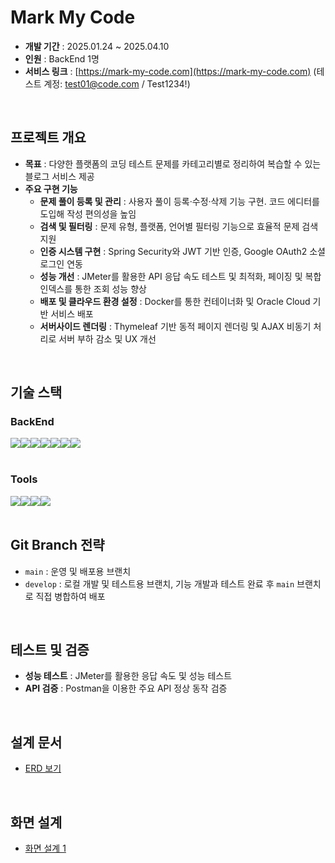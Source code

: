 # Mark My Code
- **개발 기간** : 2025.01.24 ~ 2025.04.10
- **인원** : BackEnd 1명
- **서비스 링크** : [https://mark-my-code.com](https://mark-my-code.com) (테스트 계정: test01@code.com / Test1234!)
<br/>

## 프로젝트 개요
- **목표** : 다양한 플랫폼의 코딩 테스트 문제를 카테고리별로 정리하여 복습할 수 있는 블로그 서비스 제공
- **주요 구현 기능**
  - **문제 풀이 등록 및 관리** : 사용자 풀이 등록·수정·삭제 기능 구현. 코드 에디터를 도입해 작성 편의성을 높임
  - **검색 및 필터링** : 문제 유형, 플랫폼, 언어별 필터링 기능으로 효율적 문제 검색 지원
  - **인증 시스템 구현** : Spring Security와 JWT 기반 인증, Google OAuth2 소셜 로그인 연동
  - **성능 개선** : JMeter를 활용한 API 응답 속도 테스트 및 최적화, 페이징 및 복합 인덱스를 통한 조회 성능 향상
  - **배포 및 클라우드 환경 설정** : Docker를 통한 컨테이너화 및 Oracle Cloud 기반 서비스 배포
  - **서버사이드 렌더링** : Thymeleaf 기반 동적 페이지 렌더링 및 AJAX 비동기 처리로 서버 부하 감소 및 UX 개선
<br/>

## 기술 스택
### BackEnd
<div style="display : flex">
    <img src="https://img.shields.io/badge/java-007396?style=for-the-badge&logo=OpenJDK&logoColor=white"/>
    <img src="https://img.shields.io/badge/springboot-6DB33F?style=for-the-badge&logo=springboot&logoColor=white"/> 
    <img src="https://img.shields.io/badge/springsecurity-6DB33F?style=for-the-badge&logo=springsecurity&logoColor=white"/>
    <img src="https://img.shields.io/badge/JWT-000000?style=for-the-badge&logo=json-web-tokens&logoColor=white"/>
    <img src="https://img.shields.io/badge/MySQL-4479A1?style=for-the-badge&logo=mysql&logoColor=white"/>
    <img src="https://img.shields.io/badge/JPA-007396?style=for-the-badge&logo=hibernate&logoColor=white"/>
    <img src="https://img.shields.io/badge/MyBatis-181717?style=for-the-badge&logo=myBatis&logoColor=white"/>
</div>
<br/>

### Tools
<div style="display : flex">
    <img src="https://img.shields.io/badge/Docker-2496ED?style=for-the-badge&logo=docker&logoColor=white"/> 
    <img src="https://img.shields.io/badge/Oracle_Cloud-FF8C00?style=for-the-badge&logo=oracle&logoColor=white"/>
    <img src="https://img.shields.io/badge/Thymeleaf-005F0F?style=for-the-badge&logo=thymeleaf&logoColor=white"/> 
    <img src="https://img.shields.io/badge/JMeter-FB2E00?style=for-the-badge&logo=jmeter&logoColor=white"/> 
</div>
<br/>

## Git Branch 전략
- `main` : 운영 및 배포용 브랜치
- `develop` : 로컬 개발 및 테스트용 브랜치, 기능 개발과 테스트 완료 후 `main` 브랜치로 직접 병합하여 배포
<br/>

## 테스트 및 검증
- **성능 테스트** : JMeter를 활용한 응답 속도 및 성능 테스트
- **API 검증** : Postman을 이용한 주요 API 정상 동작 검증
<br/>

## 설계 문서
- [ERD 보기](https://github.com/user-attachments/assets/3c89c5ac-b0dc-4473-8162-140dbc5c09c2)
<br/>

## 화면 설계
- [화면 설계 1](https://github.com/user-attachments/assets/1ba1e0e0-b306-485c-9b49-7b2ed59c2ca5)
